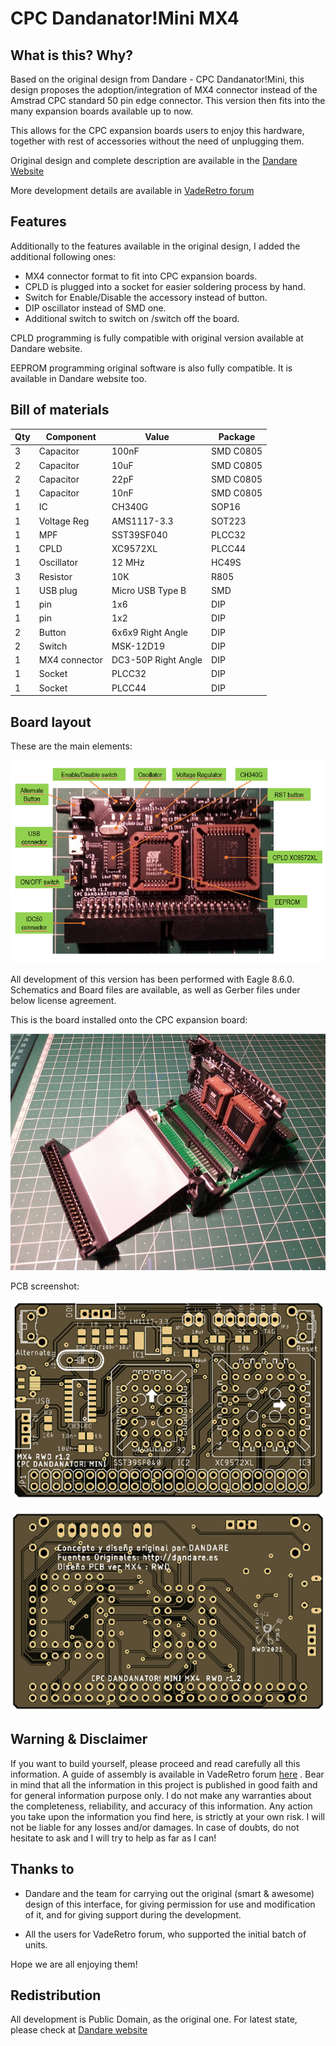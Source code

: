 # CPC Dandanator!Mini MX4

## What is this? Why?

Based on the original design from Dandare - CPC Dandanator!Mini, this design proposes the adoption/integration of MX4 connector instead of the Amstrad CPC standard 50 pin edge connector. This version then fits into the many expansion boards available up to now.

This allows for the CPC expansion boards users to enjoy this hardware, together with rest of accessories without the need of unplugging them.

Original design and complete description are available in the [Dandare Website](http://www.dandare.es/Proyectos_Dandare/CPC_Dandanator%21_Mini.html)

More development details are available in [VadeRetro forum](https://www.va-de-retro.com/foros/viewtopic.php?f=63&t=9113) 

## Features

Additionally to the features available in the original design, I added the additional following ones:

- MX4 connector format to fit into CPC expansion boards.
- CPLD is plugged into a socket for easier soldering process by hand.
- Switch for Enable/Disable the accessory instead of button.
- DIP oscillator instead of SMD one.
- Additional switch to switch on /switch off the board.

CPLD programming is fully compatible with original version available at Dandare website.

EEPROM programming original software is also fully compatible. It is available in Dandare website too.

## Bill of materials

|Qty| Component     | Value               |  Package  |
|---|---------------|---------------------|-----------|
| 3 | Capacitor     | 100nF               | SMD C0805 | 
| 2 | Capacitor     | 10uF                | SMD C0805 |
| 2 | Capacitor     | 22pF                | SMD C0805 |
| 1 | Capacitor     | 10nF                | SMD C0805 |
| 1 | IC            | CH340G              | SOP16     |
| 1 | Voltage Reg   | AMS1117-3.3         | SOT223    |
| 1 | MPF           | SST39SF040          | PLCC32    |
| 1 | CPLD          | XC9572XL            | PLCC44    |
| 1 | Oscillator    | 12 MHz              | HC49S     |
| 3 | Resistor      | 10K                 | R805      |
| 1 | USB plug      | Micro USB Type B    | SMD       |
| 1 | pin           | 1x6                 | DIP       |
| 1 | pin           | 1x2                 | DIP       |
| 2 | Button        | 6x6x9 Right Angle   | DIP       |
| 2 | Switch        | MSK-12D19           | DIP       |
| 1 | MX4 connector | DC3-50P Right Angle | DIP       |
| 1 | Socket        | PLCC32              | DIP       |
| 1 | Socket        | PLCC44              | DIP       |

## Board layout

These are the main elements:

![Elements](Pic/RWD_Dandanator_ME.PNG)

All development of this version has been performed with Eagle 8.6.0. Schematics and Board files are available, as well as Gerber files under below license agreement.

This is the board installed onto the CPC expansion board:

![BUS_Expansor](Pic/DD_MX4_Expansor_Inserted.jpg)

PCB screenshot:

![PCB_Top](Pic/DDMX4v1.2_Top_View.PNG)

![PCB_Bottom](Pic/DDMX4v1.2_Bottom_View.PNG)

## Warning & Disclaimer
If you want to build yourself, please proceed and read carefully all this information. A guide of assembly is available in VadeRetro forum [here](https://www.va-de-retro.com/foros/viewtopic.php?f=63&t=9113) . Bear in mind that all the information in this project is published in good faith and for general information purpose only. I do not make any warranties about the completeness, reliability, and accuracy of this information. Any action you take upon the information you find here, is strictly at your own risk. I will not be liable for any losses and/or damages. In case of doubts, do not hesitate to ask and I will try to help as far as I can!

## Thanks to

- Dandare and the team for carrying out the original (smart & awesome) design of this interface, for giving permission for use and modification of it, and for giving support during the development.

- All the users for VadeRetro forum, who supported the initial batch of units.

Hope we are all enjoying them!


## Redistribution

All development is Public Domain, as the original one. For latest state, please check at [Dandare website](http://www.dandare.es/Proyectos_Dandare/CPC_Dandanator%21_Mini.html)
